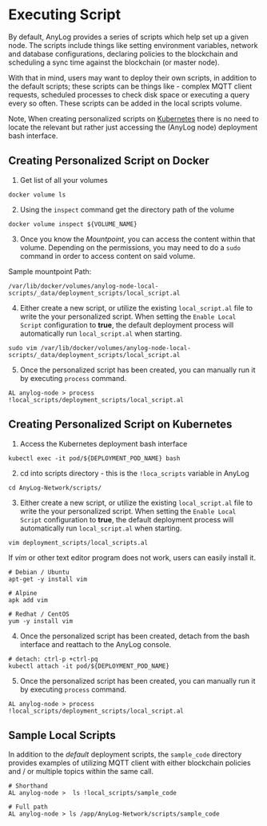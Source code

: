# Executing Script
By default, AnyLog provides a series of scripts which help set up a given node. The scripts include things like setting 
environment variables, network and database configurations, declaring policies to the blockchain and scheduling a sync
time against the blockchain (or master node). 

With that in mind, users may want to deploy their own scripts, in addition to the default scripts; these scripts can
be things like - complex MQTT client requests, scheduled processes to check disk space or executing a query every so 
often. These scripts can be added in the local scripts volume.

Note, When creating personalized scripts on [Kubernetes](#creating-personalized-script-on-kubernetes) there is no need
to locate the relevant but rather just accessing the (AnyLog node) deployment bash interface.  

## Creating Personalized Script on Docker
1. Get list of all your volumes
```shell
docker volume ls 
```

2. Using the `inspect` command get the directory path of the volume
```shell 
docker volume inspect ${VOLUME_NAME}
```

3. Once you know the _Mountpoint_, you can access the content within that volume. Depending on the permissions, 
you may need to do a `sudo` command in order to access content on said volume.

Sample mountpoint Path: 
```shell
/var/lib/docker/volumes/anylog-node-local-scripts/_data/deployment_scripts/local_script.al
```

4. Either create a new script, or utilize the existing `local_script.al` file to write the your personalized script. 
When setting the `Enable Local Script` configuration to **true**, the default deployment process will automatically run
`local_script.al` when starting. 
```shell 
sudo vim /var/lib/docker/volumes/anylog-node-local-scripts/_data/deployment_scripts/local_script.al
```

5. Once the personalized script has been created, you can manually run it by executing `process` command.
```shell
AL anylog-node > process !local_scripts/deployment_scripts/local_script.al
```

## Creating Personalized Script on Kubernetes
1. Access the Kubernetes deployment bash interface  
```shell
kubectl exec -it pod/${DEPLOYMENT_POD_NAME} bash
```

2. cd into scripts directory - this is the `!loca_scripts` variable in AnyLog 
```shell 
cd AnyLog-Network/scripts/
```

3. Either create a new script, or utilize the existing `local_script.al` file to write the your personalized script. 
When setting the `Enable Local Script` configuration to **true**, the default deployment process will automatically run
`local_script.al` when starting.
```shell
vim deployment_scripts/local_scripts.al 
```

If _vim_ or other text editor program does not work, users can easily install it. 
```shell
# Debian / Ubuntu 
apt-get -y install vim 

# Alpine 
apk add vim 

# Redhat / CentOS
yum -y install vim
```

4. Once the personalized script has been created, detach from the bash interface and reattach to the AnyLog console. 
```shell
# detach: ctrl-p +ctrl-pq 
kubectl attach -it pod/${DEPLOYMENT_POD_NAME}
```

5. Once the personalized script has been created, you can manually run it by executing `process` command.
```anylog 
AL anylog-node > process !local_scripts/deployment_scripts/local_script.al
```


## Sample Local Scripts
In addition to the _default_ deployment scripts, the `sample_code` directory provides examples of utilizing MQTT client
with either blockchain policies and / or multiple topics within the same call. 

```anylog
# Shorthand
AL anylog-node >  ls !local_scripts/sample_code

# Full path 
AL anylog-node > ls /app/AnyLog-Network/scripts/sample_code 
```
